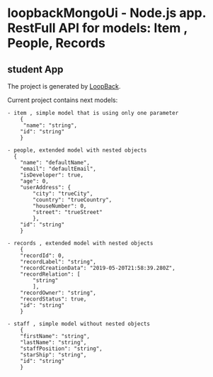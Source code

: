 # loopbackMongoUi - Node.js app. RestFull API for models: Item , People, Records
## student App

The project is generated by [LoopBack](http://loopback.io).

Current project contains next models:

    - item , simple model that is using only one parameter
        {
         "name": "string",
        "id": "string"
        }

    - people, extended model with nested objects
      {
        "name": "defaultName",
        "email": "defaultEmail",
        "isDeveloper": true,
        "age": 0,
        "userAddress": {
            "city": "trueCity",
            "country": "trueCountry",
            "houseNumber": 0,
            "street": "trueStreet"
            },
        "id": "string"
        }
        
    - records , extended model with nested objects
        {
        "recordId": 0,
        "recordLabel": "string",
        "recordCreationData": "2019-05-20T21:58:39.280Z",
        "recordRelation": [
            "string"
            ],
        "recordOwner": "string",
        "recordStatus": true,
        "id": "string"
        }

    - staff , simple model without nested objects
        {
        "firstName": "string",
        "lastName": "string",
        "staffPosition": "string",
        "starShip": "string",
        "id": "string"
        }
